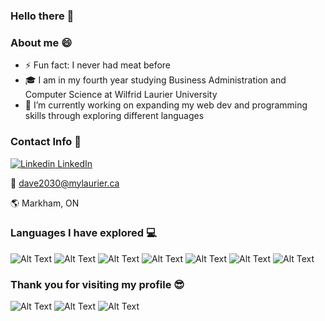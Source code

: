 ### Hello there 👋
### About me :smile:
- ⚡ Fun fact: I never had meat before
- :mortar_board: I am in my fourth year studying Business Administration and Computer Science at Wilfrid Laurier University
- 🔭 I’m currently working on expanding my web dev and programming skills through exploring different languages


### Contact Info 🙌

[![Linkedin](https://i.stack.imgur.com/gVE0j.png) LinkedIn](https://www.linkedin.com/in/shyam-dave-7606b5164/)
&nbsp;

:email: dave2030@mylaurier.ca

:earth_americas: Markham, ON

### Languages I have explored 💻
![Alt Text](https://github.com/abranhe/programming-languages-logos/blob/master/src/c/c_64x64.png?raw=true)
![Alt Text](https://github.com/abranhe/programming-languages-logos/blob/master/src/java/java_64x64.png?raw=true)
![Alt Text](https://github.com/abranhe/programming-languages-logos/blob/master/src/python/python_64x64.png?raw=true)
![Alt Text](https://github.com/abranhe/programming-languages-logos/blob/master/src/csharp/csharp_64x64.png?raw=true)
![Alt Text](https://github.com/abranhe/programming-languages-logos/blob/master/src/r/r_64x64.png?raw=true)
![Alt Text](https://github.com/abranhe/programming-languages-logos/blob/master/src/typescript/typescript_64x64.png?raw=true)
![Alt Text](https://github.com/abranhe/programming-languages-logos/blob/master/src/javascript/javascript_64x64.png?raw=true)


### Thank you for visiting my profile :sunglasses:

![Alt Text](https://media.giphy.com/media/lTQF0ODLLjhza/giphy.gif) 
![Alt Text](https://media0.giphy.com/media/3o7abB06u9bNzA8lu8/200.gif)
![Alt Text](https://thumbs.gfycat.com/AdorableLeftIcelandgull-max-1mb.gif)


<!--
**dave2030/dave2030** is a ✨ _special_ ✨ repository because its `README.md` (this file) appears on your GitHub profile.

Here are some ideas to get you started:

- 🔭 I’m currently working on ...
- 🌱 I’m currently learning ...
- 👯 I’m looking to collaborate on ...
- 🤔 I’m looking for help with ...
- 💬 Ask me about ...
- 📫 How to reach me: ...
- 😄 Pronouns: ...
- ⚡ Fun fact: ...
-->
